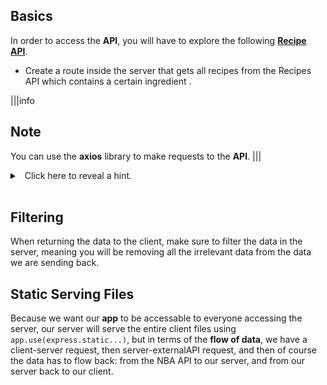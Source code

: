 ## Basics


In order to access the **API**, you will have to explore the following [**Recipe API**](https://recipes-goodness-elevation.herokuapp.com).

- Create a route inside the server that gets all recipes from the Recipes API which contains a certain ingredient .
  

|||info
## Note

You can use the **axios** library to make requests to the **API**.
|||


<details><summary>
  Click here to reveal a hint.
</summary>

Notice that when you make a request to this API _from the server_, you're going to receive a very big **string** with some data in it.

You will need to `JSON.parse` this string (remember, you need to **first extract it from the body** of the API's response). The actual data you're interested is an array that is inside.
</details>

</br>

## Filtering

When returning the data to the client, make sure to filter the data in the server, meaning you will be removing all the irrelevant data from the data we are sending back. 



## Static Serving Files

Because we want our **app** to be accessable to everyone accessing the server, our server will serve the entire client files using ``app.use(express.static...)``, but in terms of the **flow of data**, we have a client-server request, then server-externalAPI request, and then of course the data has to flow back: from the NBA API to our server, and from our server back to our client.
